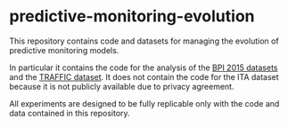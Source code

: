 # predictive-monitoring-evolution

This repository contains code and datasets for managing the evolution of predictive monitoring models. 

In particular it contains the code for the analysis of the [BPI 2015 datasets](https://doi.org/10.4121/uuid:270fd440-1057-4fb9-89a9-b699b47990f5) and the [TRAFFIC dataset](https://doi.org/10.4121/uuid:31a308ef-c844-48da-948c-305d167a0ec1). It does not contain the code for the ITA dataset because it is not publicly available due to privacy agreement.

All experiments are designed to be fully replicable only with the code and data contained in this repository.